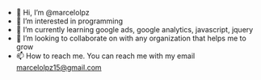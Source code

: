 - 👋 Hi, I’m @marcelolpz
- 👀 I’m interested in programming
- 🌱 I’m currently learning google ads, google analytics, javascript, jquery
- 💞️ I’m looking to collaborate on with any organization that helps me to grow
- 📫 How to reach me. You can reach me with my email marcelolpz15@gmail.com

<!---
marcelolpz/marcelolpz is a ✨ special ✨ repository because its `README.md` (this file) appears on your GitHub profile.
You can click the Preview link to take a look at your changes.
--->
